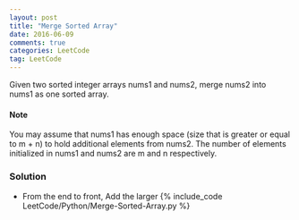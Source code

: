 ```yaml
---
layout: post
title: "Merge Sorted Array"
date: 2016-06-09
comments: true
categories: LeetCode
tag: LeetCode
---
```



Given two sorted integer arrays nums1 and nums2, merge nums2 into nums1 as one sorted array.

#### Note
You may assume that nums1 has enough space (size that is greater or equal to m + n) to hold additional elements from nums2. The number of elements initialized in nums1 and nums2 are m and n respectively.

<!--more-->
### Solution
* From the end to front, Add the larger
{% include_code LeetCode/Python/Merge-Sorted-Array.py %}
